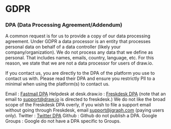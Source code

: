 # GDPR

### DPA (Data Processing Agreement/Addendum)

A common request is for us to provide a copy of our data processing agreement. Under GDPR a data processor is an entity that processes personal data on behalf of a data controller (likely your company/organization). We do not process any data that we define as personal. That includes names, emails, country, language, etc. For this reason, we state that we are not a data processor for users of draw.io.

If you contact us, you are directly to the DPA of the platform you use to contact us with. Please read their DPA and ensure you restrictly PII to a minimal when using the platform(s) to contact us.

Email : [Fastmail DPA](https://www.fastmail.com/about/dpa.html)
Helpdesk at desk.draw.io : [Freskdesk DPA](https://www.freshworks.com/data-processing-addendum/) (note that an email to support@draw.io is directed to freskdesk.) We do not like the broad scope of the Freskdesk DPA overly, if you wish to file a support email without going through Freskdesk, email support@jgraph.com (paying users only).
Twitter : [Twitter DPA](https://gdpr.twitter.com/en/dpa.html)
Github : Github do not publish a DPA.
Google Groups : Google do not have a DPA specific to Groups.
